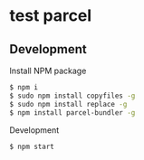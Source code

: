 # test parcel

## Development

Install NPM package

```zsh
$ npm i
$ sudo npm install copyfiles -g
$ sudo npm install replace -g
$ npm install parcel-bundler -g
```

Development

```zsh
$ npm start
```

